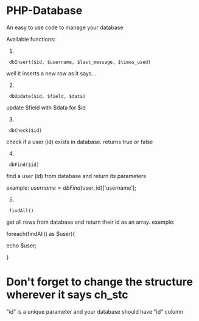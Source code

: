 # PHP-Database
An easy to use code to manage your database

Available functions:

1.

     dbInsert($id, $username, $last_message, $times_used)
well it inserts a new row as it says...

2.

     dbUpdate($id, $field, $data)
update $field with $data for $id

3.

     dbCheck($id)
check if a user (id) exists in database. 
returns true or false

4.

     dbFind($id)
find a user (id) from database and return its parameters

example:  $username = dbFind($user_id)['username'];
     
     
5.

     findAll()
get all rows from database and return their id as an array. 
example: 

foreach(findAll() as $user){

  echo $user;
  
}

# Don't forget to change the structure wherever it says ch_stc
"id" is a unique parameter and your database should have "id" column

